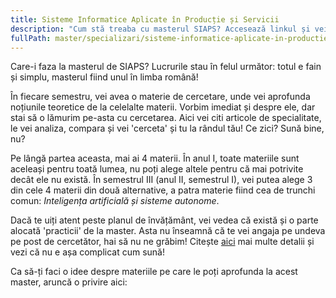 ```yaml
---
title: Sisteme Informatice Aplicate în Producție și Servicii
description: "Cum stă treaba cu masterul SIAPS? Accesează linkul și vei afla mai multe! "
fullPath: master/specializari/sisteme-informatice-aplicate-in-productie-si-servicii
---
```

Care-i faza la masterul de SIAPS? Lucrurile stau în felul următor: totul e fain și simplu, masterul fiind unul în limba română!

În fiecare semestru, vei avea o materie de cercetare, unde vei aprofunda noțiunile teoretice de la celelalte materii. Vorbim imediat și despre ele, dar stai să o lămurim pe-asta cu cercetarea. Aici vei citi articole de specialitate, le vei analiza, compara și vei 'cerceta' și tu la rândul tău! Ce zici? Sună bine, nu? 

Pe lângă partea aceasta, mai ai 4 materii. În anul I, toate materiile sunt aceleași pentru toată lumea, nu poți alege altele pentru că mai potrivite decât ele nu există. În semestrul III (anul II, semestrul I), vei putea alege 3 din cele 4 materii din două alternative, a patra materie fiind cea de trunchi comun: *Inteligența artificială și sisteme autonome*. 

Dacă te uiți atent peste planul de învățământ, vei vedea că există și o parte alocată 'practicii' de la master. Asta nu înseamnă că te vei angaja pe undeva pe post de cercetător, hai să nu ne grăbim! Citește [aici](https://ac.upt.ro/practica-master/) mai multe detalii și vezi că nu e așa complicat cum sună!

Ca să-ți faci o idee despre materiile pe care le poți aprofunda la acest master, aruncă o privire aici:

<Fig src="/uploads/siaps.png" alt="Ce poți învăța la masterul SIAPS?" caption="Ce poți învăța la masterul SIAPS?"></Fig>